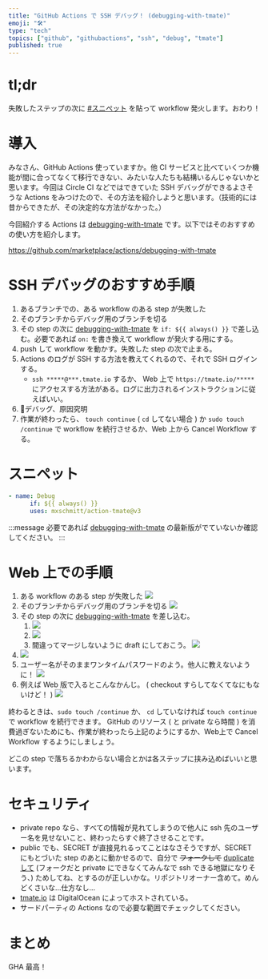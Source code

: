 ```yaml
---
title: "GitHub Actions で SSH デバッグ！ (debugging-with-tmate)"
emoji: "🛠️"
type: "tech"
topics: ["github", "githubactions", "ssh", "debug", "tmate"]
published: true
---
```


# tl;dr

失敗したステップの次に [#スニペット](#スニペット) を貼って workflow 発火します。おわり！

# 導入

みなさん、GitHub Actions 使っていますか。他 CI
サービスと比べていくつか機能が間に合ってなくて移行できない、みたいな人たちも結構いるんじゃないかと思います。今回は Circle CI などではできていた
SSH デバッグができるよさそうな Actions をみつけたので、その方法を紹介しようと思います。（技術的には昔からできたが、その決定的な方法がなかった。）

今回紹介する Actions は
[debugging-with-tmate](https://github.com/marketplace/actions/debugging-with-tmate)
です。以下ではそのおすすめの使い方を紹介します。

https://github.com/marketplace/actions/debugging-with-tmate

# SSH デバッグのおすすめ手順

1. あるブランチでの、ある workflow のある step が失敗した
2. そのブランチからデバッグ用のブランチを切る
3. その step の次に
   [debugging-with-tmate](https://github.com/marketplace/actions/debugging-with-tmate)
   を `if: ${{ always() }}` で差し込む。必要であれば `on:` を書き換えて workflow が発火する用にする。
4. push して workflow を動かす。失敗した step の次で止まる。
5. Actions のログが SSH する方法を教えてくれるので、それで SSH ログインする。
   - `ssh *****@***.tmate.io` するか、 Web 上で `https://tmate.io/*****`
     にアクセスする方法がある。ログに出力されるインストラクションに従えばいい。
6. 💪デバッグ、原因究明
7. 作業が終わったら、 `touch continue` ( `cd` してない場合 ) か `sudo touch /continue` で
   workflow を続行させるか、Web 上から Cancel Workflow する。

# スニペット

```yaml
- name: Debug
      if: ${{ always() }}
      uses: mxschmitt/action-tmate@v3
```

:::message 必要であれば
[debugging-with-tmate](https://github.com/marketplace/actions/debugging-with-tmate)
の最新版がでていないか確認してください。 :::

# Web 上での手順

1. ある workflow のある step が失敗した
   ![](https://storage.googleapis.com/zenn-user-upload/stbyh426xv1u0giziy0elza08gu8)
2. そのブランチからデバッグ用のブランチを切る
   ![](https://storage.googleapis.com/zenn-user-upload/hqtlp5bbfodd3qf4elsi57pnnrc5)
3. その step の次に
   [debugging-with-tmate](https://github.com/marketplace/actions/debugging-with-tmate)
   を差し込む。
   1. ![](https://storage.googleapis.com/zenn-user-upload/c9ksdiz1c1h4en5tlsl8rftarc6r)
   2. ![](https://storage.googleapis.com/zenn-user-upload/midhae1x830krmwoydetmhva2sle)
   3. 間違ってマージしないように draft にしておこう。
      ![](https://storage.googleapis.com/zenn-user-upload/gzde45bg60zunrhu2iea0twrkuyv)
4. ![](https://storage.googleapis.com/zenn-user-upload/zwdnjxnc08s5rj5ee0bltdu4pb8m)
5. ユーザー名がそのままワンタイムパスワードのよう。他人に教えないように！
   ![](https://storage.googleapis.com/zenn-user-upload/6nwklfi9rnmqwa26od8hw6bjlsbs)
6. 例えば Web 版で入るとこんなかんじ。 ( checkout すらしてなくてなにもないけど！ )
   ![](https://storage.googleapis.com/zenn-user-upload/xie0zaatbjasnj9o76tsvf2yu9ep)

終わるときは、`sudo touch /continue` か、 `cd` していなければ `touch continue` で workflow
を続行できます。 GitHub のリソース ( と private なら時間 ) を消費過ぎないためにも、作業が終わったら上記のようにするか、Web上で
Cancel Workflow するようにしましょう。

どこの step で落ちるかわからない場合とかは各ステップに挟み込めばいいと思います。

# セキュリティ

- private repo なら、すべての情報が見れてしまうので他人に ssh 先のユーザー名を見せないこと、終わったらすぐ終了させることです。
- public でも、SECRET が直接見れるってことはなさそうですが、SECRET にもとづいた step のあとに動かせるので、自分で
  ~~フォークして~~
  [duplicate して](https://docs.github.com/en/free-pro-team@latest/actions/reference/events-that-trigger-workflows)
  (フォークだと private にできなくてみんなで ssh できる地獄になりそう、)
  ためしてね、とするのが正しいかな。リポジトリオーナー含めて。めんどくさいな…仕方なし…
- [tmate.io](https://tmate.io) は DigitalOcean によってホストされている。
- サードパーティの Actions なので必要な範囲でチェックしてください。

# まとめ

GHA 最高！
